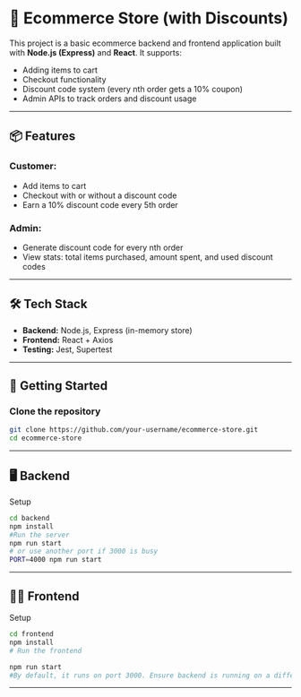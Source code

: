 # 🛒 Ecommerce Store (with Discounts)

This project is a basic ecommerce backend and frontend application built with **Node.js (Express)** and **React**. It supports:

- Adding items to cart
- Checkout functionality
- Discount code system (every nth order gets a 10% coupon)
- Admin APIs to track orders and discount usage

---

## 📦 Features

### Customer:
- Add items to cart
- Checkout with or without a discount code
- Earn a 10% discount code every 5th order

### Admin:
- Generate discount code for every nth order
- View stats: total items purchased, amount spent, and used discount codes

---

## 🛠 Tech Stack

- **Backend:** Node.js, Express (in-memory store)
- **Frontend:** React + Axios
- **Testing:** Jest, Supertest

---

## 🚀 Getting Started

### Clone the repository



```bash
git clone https://github.com/your-username/ecommerce-store.git
cd ecommerce-store
```
---
## 🖥 Backend

Setup

```bash
cd backend
npm install
#Run the server
npm run start
# or use another port if 3000 is busy
PORT=4000 npm run start

```

---
## 🧑‍🎨 Frontend

Setup

```bash
cd frontend
npm install
# Run the frontend

npm run start
#By default, it runs on port 3000. Ensure backend is running on a different port, e.g. 4000.
```

---
